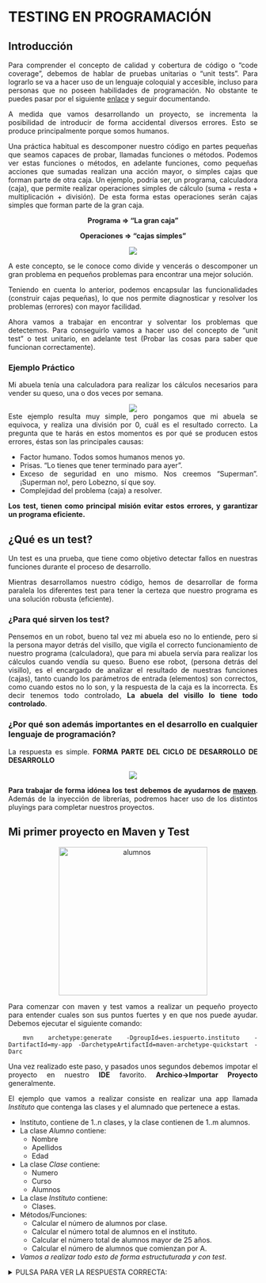 <div align="justify">

# TESTING EN PROGRAMACIÓN

## Introducción

 Para comprender el concepto de calidad y cobertura de código o “code coverage”, debemos de hablar de pruebas unitarias o “unit tests”. Para lograrlo se va a hacer uso de un lenguaje coloquial y accesible, incluso para personas que no poseen habilidades de programación. No obstante te puedes pasar por el siguiente [enlace](https://jpexposito.com/preparing-development-environment-java/) y seguir documentando.

 A medida que vamos desarrollando un proyecto, se incrementa la posibilidad de introducir de forma accidental diversos errores. Esto se produce principalmente porque somos humanos.

 Una práctica habitual es descomponer nuestro código en partes pequeñas que seamos capaces de probar, llamadas funciones o métodos. Podemos ver estas funciones o métodos, en adelante funciones, como pequeñas acciones que sumadas realizan una acción mayor, o simples cajas que forman parte de otra caja. Un ejemplo, podría ser, un programa, calculadora (caja), que permite realizar operaciones simples de cálculo (suma + resta + multiplicación + división). De esta forma estas operaciones serán cajas simples que forman parte de la gran caja.

<div align="center">

__Programa => “La gran caja”__

__Operaciones => “cajas simples”__


<img src="https://jpexposito.com/wp-content/uploads/2021/03/idea-test.png" >

</div>

A este concepto, se le conoce como divide y vencerás o descomponer un gran problema en pequeños problemas para encontrar una mejor solución.

Teniendo en cuenta lo anterior, podemos encapsular las funcionalidades (construir cajas pequeñas), lo que nos permite diagnosticar y resolver los problemas (errores) con mayor facilidad.

Ahora vamos a trabajar en encontrar y solventar los problemas que detectemos. Para conseguirlo vamos a hacer uso del concepto de “unit test” o test unitario, en adelante test (Probar las cosas para saber que funcionan correctamente).

### Ejemplo Práctico

 Mi abuela tenía una calculadora para realizar los cálculos necesarios para vender su queso, una o dos veces por semana.
 <div align="center">
 <img src="https://jpexposito.com/wp-content/uploads/2021/03/abuela.png" >
</div>
 Este ejemplo resulta muy simple, pero pongamos que mi abuela se equivoca, y realiza una división por 0, cuál es el resultado correcto.
 La pregunta que te harás en estos momentos es por qué se producen estos errores, éstas son las principales causas:

 - Factor humano. Todos somos humanos menos yo.
 - Prisas. “Lo tienes que tener terminado para ayer”.
 - Exceso de seguridad en uno mismo. Nos creemos “Superman”. ¡Superman no!, pero Lobezno, sí que soy.
 - Complejidad del problema (caja) a resolver.

__Los test, tienen como principal misión evitar estos errores, y garantizar un programa eficiente.__

## ¿Qué es un test?

 Un test es una prueba, que tiene como objetivo detectar fallos en nuestras funciones durante el proceso de desarrollo.

 Mientras desarrollamos nuestro código, hemos de desarrollar de forma paralela los diferentes test para tener la certeza que nuestro programa es una solución robusta (eficiente).

### ¿Para qué sirven los test?

 Pensemos en un robot, bueno tal vez mi abuela eso no lo entiende, pero si la persona mayor detrás del visillo, que vigila el correcto funcionamiento de nuestro programa (calculadora), que para mi abuela servía para realizar los cálculos cuando vendía su queso. Bueno ese robot, (persona detrás del visillo), es el encargado de analizar el resultado de nuestras funciones (cajas), tanto cuando los parámetros de entrada (elementos) son correctos, como cuando estos no lo son, y la respuesta de la caja es la incorrecta. Es decir tenemos todo controlado, __La abuela del visillo lo tiene todo controlado__.

### ¿Por qué son además importantes en el desarrollo en cualquier lenguaje de programación?

 La respuesta es simple. __FORMA PARTE DEL CICLO DE DESARROLLO DE DESARROLLO__

 <div align="center">
 <img src="https://cdn-bjcjl.nitrocdn.com/HQYXfZvlijlYvwqzOZEqIWtqVqwJebrr/assets/static/optimized/rev-95dba2d/wp-content/uploads/2020/02/ciclo-de-vida-desarrollo-software-movil.gif" >

</div>

__Para trabajar de forma idónea los test debemos de ayudarnos de [maven](MAVEN.md)__. Además de la inyección de librerías, podremos hacer uso de los distintos pluyings para completar nuestros proyectos.

## Mi primer proyecto en Maven y Test

<div align="center">
    <img width="300px" src="https://www.sneakerlost.es/hubfs/Como-atraer-y-retener-alumnos-extranjeros-01.png" alt="alumnos">
</div>

 Para comenzar con maven y test vamos a realizar un pequeño proyecto para entender cuales son sus puntos fuertes y en que nos puede ayudar.
 Debemos ejecutar el siguiente comando:

```console
 mvn archetype:generate -DgroupId=es.iespuerto.instituto -DartifactId=my-app -DarchetypeArtifactId=maven-archetype-quickstart -Darc
```

 Una vez realizado este paso, y pasados unos segundos debemos impotar el proyecto en nuestro __IDE__ favorito. __Archico->Importar Proyecto__ generalmente.

 El ejemplo que vamos a realizar consiste en realizar una app llamada _Instituto_ que contenga las clases y el alumnado que pertenece a estas.

 - Instituto, contiene de 1..n clases, y la clase contienen de 1..m alumnos.
 - La clase _Alumno_ contiene:
   - Nombre
   - Apellidos
   - Edad
 - La clase _Clase_ contiene:
   - Numero
   - Curso
   - Alumnos
 - La clase _Instituto_ contiene:
   - Clases.    
 - Métodos/Funciones:
   - Calcular el número de alumnos por clase.
   - Calcular el número total de alumnos en el instituto.
   - Calcular el número total de alumnos mayor de 25 años.
   - Calcular el número de alumnos que comienzan por A.
 - _Vamos a realizar todo esto de forma estructuturada y con test_.

<details>
  <summary>PULSA PARA VER LA RESPUESTA CORRECTA:</summary>

  En primer lugar debemos de crear cada una de las clases que pide el ejercicio, con las distintas propiedades.
  - [Alumno.java](alumnos/src/main/java/es/iespuerto/jpexposito/Alumno.java)
  - [Clase.java](alumnos/src/main/java/es/iespuerto/jpexposito/Clase.java)
  - [Instituto.java](alumnos/src/main/java/es/iespuerto/jpexposito/Instituto.java)

Para continuar con la creación de los distintos __test__ de las clases anteriores:
  - [ClaseTest.java](alumnos/src/test/java/es/iespuerto/jpexposito/ClaseTest.java)
  - [InsitutoTest.java](alumnos/src/test/java/es/iespuerto/jpexposito/InsitutoTest.java)
  - [UtilsTest.java](alumnos/src/test/java/es/iespuerto/jpexposito/UtilsTest.java) Como clase de apoyo.

Hemos de ejecutar en la raiz del proyecto:

```console
  mvn clean install
```

Obteniendo el listado de test que se ejecutan, así como su resultado. Por último, si ver la cobertura de test que se ha obtenido.
    __alumnos/target/jacoco-out/index.html__.


  </details>

</div>
